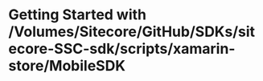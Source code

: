 # Getting Started with /Volumes/Sitecore/GitHub/SDKs/sitecore-SSC-sdk/scripts/xamarin-store/MobileSDK